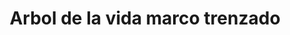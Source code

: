 ---
title: Arbol de la vida marco trenzado
date: 
draft: false

# descripcion
description : Arbol de la vida marco trenzado

materials: Plata 925

color: Plateado

dimensions: 2,3cm x 2,8cm

code: 02-14-0187

type: "Dijes"

categories: []

price: $4.410,00

price_eftvo: $3.750,00

# Images
# first image will be shown in the product page
images:
  # - image: "images/path_to_image"
  # La ubicacion de las imagenes es imagenes/Dijes/Dijes.Plata/02-14-0187-arbol-de-la-vida-marco-trenzado
  - image: "./images/dijes/plata/02-14-0187-arbol-de-la-vida-marco-trenzado.JPG"
---